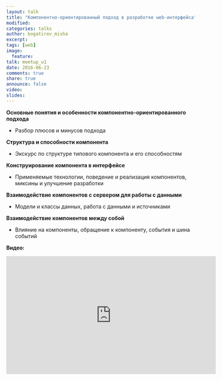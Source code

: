 ```yaml
---
layout: talk
title: "Компонентно-ориентированный подход в разработке web-интерфейса"
modified:
categories: talks
author: bogatirev_misha
excerpt:
tags: [web]
image:
  feature:
talk: meetup_u1
date: 2016-06-23
comments: true
share: true
announce: false 
video: 
slides: 
---
```



**Основные понятия и особенности компонентно-ориентированного подхода**

* Разбор плюсов и минусов подхода

**Структура и способности компонента**

* Экскурс по структуре типового компонента и его способностям

**Конструирование компонента в интерфейсе**

* Применяемые технологии, поведение и реализация компонентов, миксины и  улучшение разработки

**Взаимодействие компонентов с сервером для работы с данными**

* Модели и классы данных, работа с данными и источниками

**Взаимодействие компонентов между собой**

* Влияние на компоненты, обращение к компоненту, события и шина событий

**Видео:**
<iframe width="560" height="315" src="https://www.youtube.com/embed/PSBWQMwcXUY" frameborder="0" allowfullscreen></iframe>